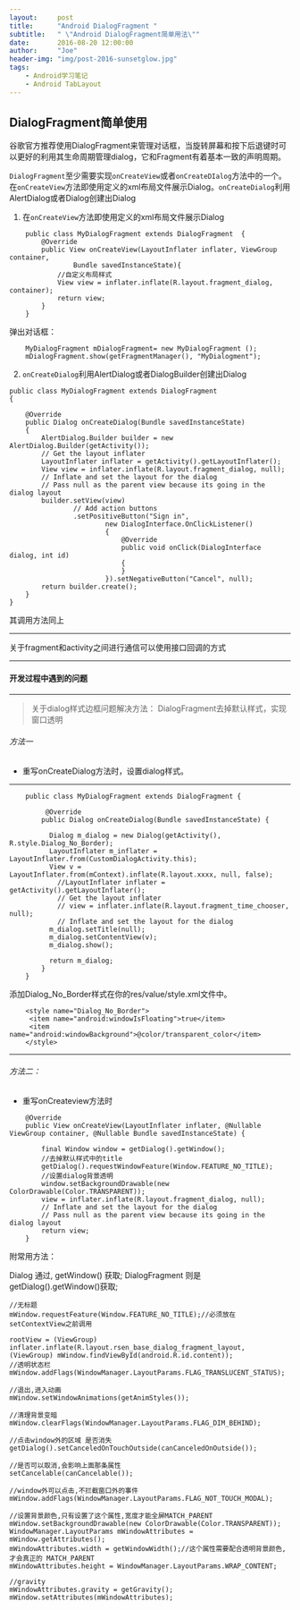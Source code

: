 ```yaml
---
layout:     post
title:      "Android DialogFragment "
subtitle:   " \"Android DialogFragment简单用法\""
date:       2016-08-20 12:00:00
author:     "Joe"
header-img: "img/post-2016-sunsetglow.jpg"
tags:
    - Android学习笔记
    - Android TabLayout
---
```



## DialogFragment简单使用


谷歌官方推荐使用DialogFragment来管理对话框，当旋转屏幕和按下后退键时可以更好的利用其生命周期管理dialog，它和Fragment有着基本一致的声明周期。



`DialogFragment`至少需要实现`onCreateView`或者`onCreateDIalog`方法中的一个。
在`onCreateView`方法即使用定义的xml布局文件展示Dialog。`onCreateDialog`利用AlertDialog或者Dialog创建出Dialog



1. 在`onCreateView`方法即使用定义的xml布局文件展示Dialog



```
	public class MyDialogFragment extends DialogFragment  {  
	    @Override  
	    public View onCreateView(LayoutInflater inflater, ViewGroup container,  
	            Bundle savedInstanceState){  
	        //自定义布局样式
	        View view = inflater.inflate(R.layout.fragment_dialog, container);  
	        return view;  
	    }  
	} 
```


弹出对话框：


```
	MyDialogFragment mDialogFragment= new MyDialogFragment ();  
	mDialogFragment.show(getFragmentManager(), "MyDialogment");
```

2. `onCreateDialog`利用AlertDialog或者DialogBuilder创建出Dialog

```
public class MyDialogFragment extends DialogFragment  
{  
  
    @Override  
    public Dialog onCreateDialog(Bundle savedInstanceState)  
    {  
        AlertDialog.Builder builder = new AlertDialog.Builder(getActivity());  
        // Get the layout inflater  
        LayoutInflater inflater = getActivity().getLayoutInflater();  
        View view = inflater.inflate(R.layout.fragment_dialog, null);  
        // Inflate and set the layout for the dialog  
        // Pass null as the parent view because its going in the dialog layout  
        builder.setView(view)  
                // Add action buttons  
                .setPositiveButton("Sign in",  
                        new DialogInterface.OnClickListener()  
                        {  
                            @Override  
                            public void onClick(DialogInterface dialog, int id)  
                            {  
                            }  
                        }).setNegativeButton("Cancel", null);  
        return builder.create();  
    }  
}  

```

其调用方法同上

---

关于fragment和activity之间进行通信可以使用接口回调的方式

-----------------------




#### 开发过程中遇到的问题

-------------------------------

>关于dialog样式边框问题解决方法：
DialogFragment去掉默认样式，实现窗口透明

###### 方法一

* 重写onCreateDialog方法时，设置dialog样式。


--------------

		public class MyDialogFragment extends DialogFragment {

			 @Override
			public Dialog onCreateDialog(Bundle savedInstanceState) {

			  Dialog m_dialog = new Dialog(getActivity(), R.style.Dialog_No_Border);
			  LayoutInflater m_inflater = LayoutInflater.from(CustomDialogActivity.this);
			  View v = LayoutInflater.from(mContext).inflate(R.layout.xxxx, null, false);
				//LayoutInflater inflater = getActivity().getLayoutInflater();
				// Get the layout inflater
				// view = inflater.inflate(R.layout.fragment_time_chooser, null);
				// Inflate and set the layout for the dialog
			  m_dialog.setTitle(null);
			  m_dialog.setContentView(v);
			  m_dialog.show();

			  return m_dialog;
		 	}
		}

添加Dialog_No_Border样式在你的res/value/style.xml文件中。 

		<style name="Dialog_No_Border">
		 <item name="android:windowIsFloating">true</item>
		 <item name="android:windowBackground">@color/transparent_color</item>
		</style>


------------------------

###### 方法二：

* 重写onCreateview方法时

```
    @Override
    public View onCreateView(LayoutInflater inflater, @Nullable ViewGroup container, @Nullable Bundle savedInstanceState) {

        final Window window = getDialog().getWindow();
        //去掉默认样式中的title
        getDialog().requestWindowFeature(Window.FEATURE_NO_TITLE);
        //设置dialog背景透明
        window.setBackgroundDrawable(new ColorDrawable(Color.TRANSPARENT));
        view = inflater.inflate(R.layout.fragment_dialog, null);
        // Inflate and set the layout for the dialog
        // Pass null as the parent view because its going in the dialog layout
        return view;
    }
```
	
附常用方法：

Dialog 通过, getWindow() 获取; 
DialogFragment 则是getDialog().getWindow()获取;

```
//无标题
mWindow.requestFeature(Window.FEATURE_NO_TITLE);//必须放在setContextView之前调用

rootView = (ViewGroup) inflater.inflate(R.layout.rsen_base_dialog_fragment_layout,
(ViewGroup) mWindow.findViewById(android.R.id.content));
//透明状态栏
mWindow.addFlags(WindowManager.LayoutParams.FLAG_TRANSLUCENT_STATUS);

//退出,进入动画
mWindow.setWindowAnimations(getAnimStyles());

//清理背景变暗 
mWindow.clearFlags(WindowManager.LayoutParams.FLAG_DIM_BEHIND);

//点击window外的区域 是否消失
getDialog().setCanceledOnTouchOutside(canCanceledOnOutside());

//是否可以取消,会影响上面那条属性
setCancelable(canCancelable());

//window外可以点击,不拦截窗口外的事件
mWindow.addFlags(WindowManager.LayoutParams.FLAG_NOT_TOUCH_MODAL);

//设置背景颜色,只有设置了这个属性,宽度才能全屏MATCH_PARENT
mWindow.setBackgroundDrawable(new ColorDrawable(Color.TRANSPARENT));
WindowManager.LayoutParams mWindowAttributes = mWindow.getAttributes();
mWindowAttributes.width = getWindowWidth();//这个属性需要配合透明背景颜色,才会真正的 MATCH_PARENT
mWindowAttributes.height = WindowManager.LayoutParams.WRAP_CONTENT;

//gravity
mWindowAttributes.gravity = getGravity();
mWindow.setAttributes(mWindowAttributes);
```